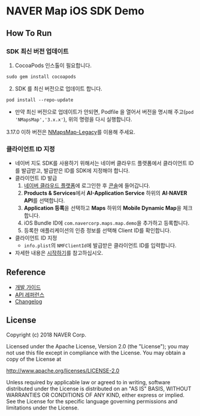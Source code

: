 # NAVER Map iOS SDK Demo

## How To Run

### SDK 최신 버전 업데이트

1. CocoaPods 인스톨이 필요합니다.
```
sudo gem install cocoapods
```
2. SDK 를 최신 버전으로 업데이트 합니다.
```
pod install --repo-update
```
  - 만약 최신 버전으로 업데이트가 안되면, Podfile 을 열어서 버전을 명시해 주고(`pod 'NMapsMap','3.x.x'`), 위의 명령을 다시 실행합니다.

3.17.0 이하 버전은 [NMapsMap-Legacy](https://github.com/navermaps/NMapsMapLegacySpecs)를 이용해 주세요.

### 클라이언트 ID 지정

- 네이버 지도 SDK를 사용하기 위해서는 네이버 클라우드 플랫폼에서 클라이언트 ID를 발급받고, 발급받은 ID를 SDK에 지정해야 합니다.
- 클라이언트 ID 발급
  1. [네이버 클라우드 플랫폼](https://www.ncloud.com)에 로그인한 후 [콘솔](https://console.ncloud.com)에 들어갑니다.
  2. **Products & Services**에서 **AI-Application Service** 하위의 **AI·NAVER API**를 선택합니다.
  3. **Application 등록**을 선택하고 **Maps** 하위의 **Mobile Dynamic Map**을 체크합니다.
  4. iOS Bundle ID에 `com.navercorp.maps.map.demo`을 추가하고 등록합니다.
  5. 등록한 애플리케이션의 인증 정보를 선택해 Client ID를 확인합니다.
- 클라이언트 ID 지정
  - `info.plist`의 `NMFClientId`에 발급받은 클라이언트 ID를 입력합니다.
- 자세한 내용은 [시작하기](https://navermaps.github.io/ios-map-sdk/guide/1.html)를 참고하십시오.

## Reference

- [개발 가이드](https://navermaps.github.io/ios-map-sdk/)
- [API 레퍼런스](https://navermaps.github.io/ios-map-sdk/reference/)
- [Changelog](https://github.com/navermaps/ios-map-sdk/blob/master/CHANGELOG.md)

## License

Copyright (c) 2018 NAVER Corp.

Licensed under the Apache License, Version 2.0 (the "License");
you may not use this file except in compliance with the License.
You may obtain a copy of the License at

  http://www.apache.org/licenses/LICENSE-2.0

Unless required by applicable law or agreed to in writing, software
distributed under the License is distributed on an "AS IS" BASIS,
WITHOUT WARRANTIES OR CONDITIONS OF ANY KIND, either express or implied.
See the License for the specific language governing permissions and
limitations under the License.
